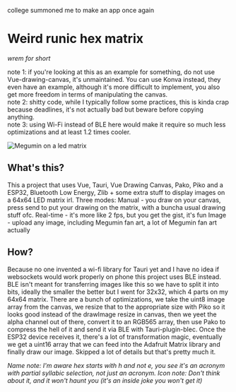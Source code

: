 college summoned me to make an app once again

# Weird runic hex matrix
*wrem for short*

note 1: if you're looking at this as an example for something, do not use Vue-drawing-canvas, it's unmaintained. You can use Konva instead, they even have an example, although it's more difficult to implement, you also get more freedom in terms of manipulating the canvas.<br>
note 2: shitty code, while I typically follow some practices, this is kinda crap because deadlines, it's not actually bad but beware before copying anything.<br>
note 3: using Wi-Fi instead of BLE here would make it require so much less optimizations and at least 1.2 times cooler.

![Megumin on a led matrix](https://github.com/user-attachments/assets/6090d2fa-2c0d-40d1-b58b-7fd0e92b79e8)


## What's this?
This a project that uses Vue, Tauri, Vue Drawing Canvas, Pako, Piko and a ESP32, Bluetooth Low Energy, Zlib + some extra stuff to display images on a 64x64 LED matrix irl.
Three modes:
Manual - you draw on your canvas, press send to put your drawing on the matrix, with a buncha usual drawing stuff ofc.
Real-time - it's more like 2 fps, but you get the gist, it's fun
Image - upload any image, including Megumin fan art, a lot of Megumin fan art actually

## How?

Because no one invented a wi-fi library for Tauri yet and I have no idea if websockets would work properly on phone this project uses BLE instead. BLE isn't meant for transferring images like this so we have to split it into bits, ideally the smaller the better but I went for 32x32, which 4 parts on my 64x64 matrix. There are a bunch of optimizations, we take the uint8 image array from the canvas, we resize that to the appropriate size with Piko so it looks good instead of the drawImage resize in canvas, then we yeet the alpha channel out of there, convert it to an RGB565 array, then use Pako to compress the hell of it and send it via BLE with Tauri-plugin-blec. Once the ESP32 device receives it, there's a lot of transformation magic, eventually we get a uint16 array that we can feed into the Adafruit Matrix library and finally draw our image. Skipped a lot of details but that's pretty much it. 

*Name note:
I'm aware hex starts with h and not e, you see it's an acronym with partial syllabic selection, not just an acronym.*
*Icon note:
Don't think about it, and it won't haunt you (it's an inside joke you won't get it)*
